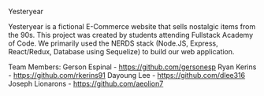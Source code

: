 Yesteryear

Yesteryear is a fictional E-Commerce website that sells nostalgic items from the 90s. This project was created by students attending Fullstack Academy of Code. We primarily used the NERDS stack (Node.JS, Express, React/Redux, Database using Sequelize) to build our web application. 

Team Members: 
Gerson Espinal - https://github.com/gersonesp
Ryan Kerins - https://github.com/rkerins91
Dayoung Lee - https://github.com/dlee316
Joseph Lionarons - https://github.com/aeolion7
